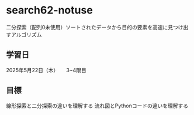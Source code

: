 # search62-notuse
二分探索（配列0未使用）ソートされたデータから目的の要素を高速に見つけ出すアルゴリズム

## 学習日    
2025年5月22日（木）　　3~4限目

## 目標
線形探索と二分探索の違いを理解する
流れ図とPythonコードの違いを理解する
